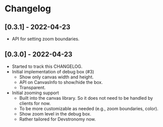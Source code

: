 # Changelog

## [0.3.1] - 2022-04-23

- API for setting zoom boundaries.

## [0.3.0] - 2022-04-23

- Started to track this CHANGELOG.
- Initial implementation of debug box (#3)
  - Show only canvas width and height.
  - API on CanvasInfo to show/hide the box.
  - Transparent.
- Initial zooming support
  - Built into the canvas library. So it does not need to be handled by clients for now.
  - To be more customizable as needed (e.g., zoom boundaries, color).
  - Show zoom level in the debug box.
  - Rather tailored for Devstronomy now.
